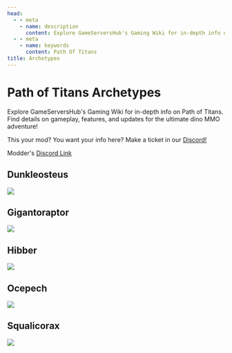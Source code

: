 ```yaml
---
head:
  - - meta
    - name: description
      content: Explore GameServersHub's Gaming Wiki for in-depth info on Path of Titans. Find details on gameplay, features, and updates for the ultimate dino MMO adventure! 
  - - meta
    - name: keywords
      content: Path Of Titans
title: Archetypes
---
```


# Path of Titans Archetypes


Explore GameServersHub's Gaming Wiki for in-depth info on Path of Titans. Find details on gameplay, features, and updates for the ultimate dino MMO adventure! 

This your mod? You want your info here? Make a ticket in our [Discord!](https://discord.gg/gsh) 

Modder's [Discord Link](#)

## Dunkleosteus
<a href='./Path-of-Titans-Dunkleosteus' target='_blank'> <img src='https://web-cdn.alderongames.com/files/940/conversions/dunkleicon-icon.jpg' /> </a>

## Gigantoraptor
<a href='./Path-of-Titans-Gigantoraptor' target='_blank'> <img src='https://web-cdn.alderongames.com/files/1238/conversions/gigantoraptoricon_alderon-icon.jpg' /> </a>

## Hibber
<a href='./Path-of-Titans-Hibber' target='_blank'> <img src='https://web-cdn.alderongames.com/files/162/hibbericon2.png' /> </a>

## Ocepech
<a href='./Path-of-Titans-Ocepech' target='_blank'> <img src='https://web-cdn.alderongames.com/files/953/conversions/ocepechelonicon2-icon.jpg' /> </a>

## Squalicorax
<a href='./Path-of-Titans-Squalicorax' target='_blank'> <img src='https://web-cdn.alderongames.com/files/928/conversions/SqualicoraxAlderonIcon-icon.jpg' /> </a>
